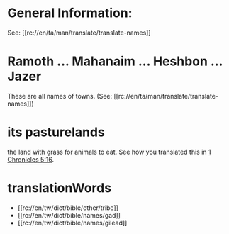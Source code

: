 # General Information:

See: [[rc://en/ta/man/translate/translate-names]]

# Ramoth ... Mahanaim ... Heshbon ... Jazer

These are all names of towns. (See: [[rc://en/ta/man/translate/translate-names]])

# its pasturelands

the land with grass for animals to eat. See how you translated this in [1 Chronicles 5:16](../05/16.md).

# translationWords

* [[rc://en/tw/dict/bible/other/tribe]]
* [[rc://en/tw/dict/bible/names/gad]]
* [[rc://en/tw/dict/bible/names/gilead]]